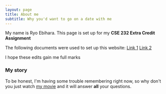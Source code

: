 ```yaml
---
layout: page
title: About me
subtitle: Why you'd want to go on a date with me
---
```


My name is Ryo Ebihara. This page is set up for my **CSE 232 Extra Credit Assignment**

The following documents were used to set up this website:
[Link 1](https://cse232summer-msu.github.io/assets/assignments/CSE_232_Assignment_6.pdf)
[Link 2](https://cse232summer-msu.github.io/assets/assignments/CSE_232_Extra_Credit_Assignment.pdf)

I hope these edits gain me full marks

### My story

To be honest, I'm having some trouble remembering right now, so why don't you just watch [my movie](https://en.wikipedia.org/wiki/The_Princess_Bride_%28film%29) and it will answer **all** your questions.
